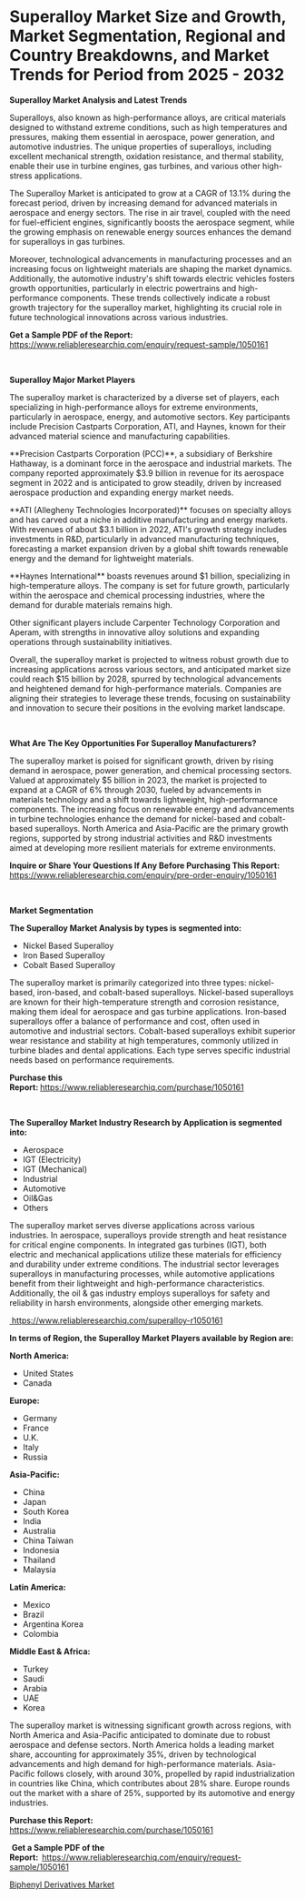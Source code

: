 <p><h1>Superalloy Market Size and Growth, Market Segmentation, Regional and Country Breakdowns, and Market Trends for Period from 2025 -  2032</h1></p><p><strong>Superalloy Market Analysis and Latest Trends</strong></p>
<p><p>Superalloys, also known as high-performance alloys, are critical materials designed to withstand extreme conditions, such as high temperatures and pressures, making them essential in aerospace, power generation, and automotive industries. The unique properties of superalloys, including excellent mechanical strength, oxidation resistance, and thermal stability, enable their use in turbine engines, gas turbines, and various other high-stress applications.</p><p>The Superalloy Market is anticipated to grow at a CAGR of 13.1% during the forecast period, driven by increasing demand for advanced materials in aerospace and energy sectors. The rise in air travel, coupled with the need for fuel-efficient engines, significantly boosts the aerospace segment, while the growing emphasis on renewable energy sources enhances the demand for superalloys in gas turbines.</p><p>Moreover, technological advancements in manufacturing processes and an increasing focus on lightweight materials are shaping the market dynamics. Additionally, the automotive industry's shift towards electric vehicles fosters growth opportunities, particularly in electric powertrains and high-performance components. These trends collectively indicate a robust growth trajectory for the superalloy market, highlighting its crucial role in future technological innovations across various industries.</p></p>
<p><strong>Get a Sample PDF of the Report:&nbsp;</strong> <a href="https://www.reliableresearchiq.com/enquiry/request-sample/1050161?utm_campaign=3513&utm_medium=2&utm_source=Github&utm_content=ia&utm_term=01042025&utm_id=superalloy">https://www.reliableresearchiq.com/enquiry/request-sample/1050161</a></p>
<p>&nbsp;</p>
<p><strong>Superalloy Major Market Players</strong></p>
<p><p>The superalloy market is characterized by a diverse set of players, each specializing in high-performance alloys for extreme environments, particularly in aerospace, energy, and automotive sectors. Key participants include Precision Castparts Corporation, ATI, and Haynes, known for their advanced material science and manufacturing capabilities.</p><p>**Precision Castparts Corporation (PCC)**, a subsidiary of Berkshire Hathaway, is a dominant force in the aerospace and industrial markets. The company reported approximately $3.9 billion in revenue for its aerospace segment in 2022 and is anticipated to grow steadily, driven by increased aerospace production and expanding energy market needs.</p><p>**ATI (Allegheny Technologies Incorporated)** focuses on specialty alloys and has carved out a niche in additive manufacturing and energy markets. With revenues of about $3.1 billion in 2022, ATI's growth strategy includes investments in R&D, particularly in advanced manufacturing techniques, forecasting a market expansion driven by a global shift towards renewable energy and the demand for lightweight materials.</p><p>**Haynes International** boasts revenues around $1 billion, specializing in high-temperature alloys. The company is set for future growth, particularly within the aerospace and chemical processing industries, where the demand for durable materials remains high.</p><p>Other significant players include Carpenter Technology Corporation and Aperam, with strengths in innovative alloy solutions and expanding operations through sustainability initiatives. </p><p>Overall, the superalloy market is projected to witness robust growth due to increasing applications across various sectors, and anticipated market size could reach $15 billion by 2028, spurred by technological advancements and heightened demand for high-performance materials. Companies are aligning their strategies to leverage these trends, focusing on sustainability and innovation to secure their positions in the evolving market landscape.</p></p>
<p>&nbsp;</p>
<p><strong>What Are The Key Opportunities For Superalloy Manufacturers?</strong></p>
<p><p>The superalloy market is poised for significant growth, driven by rising demand in aerospace, power generation, and chemical processing sectors. Valued at approximately $5 billion in 2023, the market is projected to expand at a CAGR of 6% through 2030, fueled by advancements in materials technology and a shift towards lightweight, high-performance components. The increasing focus on renewable energy and advancements in turbine technologies enhance the demand for nickel-based and cobalt-based superalloys. North America and Asia-Pacific are the primary growth regions, supported by strong industrial activities and R&D investments aimed at developing more resilient materials for extreme environments.</p></p>
<p><strong>Inquire or Share Your Questions If Any Before Purchasing This Report:</strong> <a href="https://www.reliableresearchiq.com/enquiry/pre-order-enquiry/1050161?utm_campaign=3513&utm_medium=2&utm_source=Github&utm_content=ia&utm_term=01042025&utm_id=superalloy">https://www.reliableresearchiq.com/enquiry/pre-order-enquiry/1050161</a></p>
<p>&nbsp;</p>
<p><strong>Market Segmentation</strong></p>
<p><strong>The Superalloy Market Analysis by types is segmented into:</strong></p>
<p><ul><li>Nickel Based Superalloy</li><li>Iron Based Superalloy</li><li>Cobalt Based Superalloy</li></ul></p>
<p><p>The superalloy market is primarily categorized into three types: nickel-based, iron-based, and cobalt-based superalloys. Nickel-based superalloys are known for their high-temperature strength and corrosion resistance, making them ideal for aerospace and gas turbine applications. Iron-based superalloys offer a balance of performance and cost, often used in automotive and industrial sectors. Cobalt-based superalloys exhibit superior wear resistance and stability at high temperatures, commonly utilized in turbine blades and dental applications. Each type serves specific industrial needs based on performance requirements.</p></p>
<p><strong>Purchase this Report:&nbsp;</strong><a href="https://www.reliableresearchiq.com/purchase/1050161?utm_campaign=3513&utm_medium=2&utm_source=Github&utm_content=ia&utm_term=01042025&utm_id=superalloy">https://www.reliableresearchiq.com/purchase/1050161</a></p>
<p>&nbsp;</p>
<p><strong>The Superalloy Market Industry Research by Application is segmented into:</strong></p>
<p><ul><li>Aerospace</li><li>IGT (Electricity)</li><li>IGT (Mechanical)</li><li>Industrial</li><li>Automotive</li><li>Oil&Gas</li><li>Others</li></ul></p>
<p><p>The superalloy market serves diverse applications across various industries. In aerospace, superalloys provide strength and heat resistance for critical engine components. In integrated gas turbines (IGT), both electric and mechanical applications utilize these materials for efficiency and durability under extreme conditions. The industrial sector leverages superalloys in manufacturing processes, while automotive applications benefit from their lightweight and high-performance characteristics. Additionally, the oil & gas industry employs superalloys for safety and reliability in harsh environments, alongside other emerging markets.</p></p>
<p><a href="https://www.reliableresearchiq.com/superalloy-r1050161?utm_campaign=3513&utm_medium=2&utm_source=Github&utm_content=ia&utm_term=01042025&utm_id=superalloy">&nbsp;https://www.reliableresearchiq.com/superalloy-r1050161</a></p>
<p><strong>In terms of Region, the Superalloy Market Players available by Region are:</strong></p>
<p>
    <p> <strong> North America: </strong>
        <ul>
            <li>United States</li>
            <li>Canada</li>
        </ul>
        </p> 
    <p> <strong> Europe: </strong>
        <ul>
            <li>Germany</li>
            <li>France</li>
            <li>U.K.</li>
            <li>Italy</li>
            <li>Russia</li>
        </ul>
        </p> 
    <p> <strong> Asia-Pacific: </strong>
        <ul>
            <li>China</li>
            <li>Japan</li>
            <li>South Korea</li>
            <li>India</li>
            <li>Australia</li>
            <li>China Taiwan</li>
            <li>Indonesia</li>
            <li>Thailand</li>
            <li>Malaysia</li>
        </ul>
        </p> 
    <p> <strong> Latin America: </strong>
        <ul>
            <li>Mexico</li>
            <li>Brazil</li>
            <li>Argentina Korea</li>
            <li>Colombia</li>
        </ul>
        </p> 
    <p> <strong> Middle East & Africa: </strong>
        <ul>
            <li>Turkey</li>
            <li>Saudi</li>
            <li>Arabia</li>
            <li>UAE</li>
            <li>Korea</li>
        </ul>
    </p>
    </p>
<p><p>The superalloy market is witnessing significant growth across regions, with North America and Asia-Pacific anticipated to dominate due to robust aerospace and defense sectors. North America holds a leading market share, accounting for approximately 35%, driven by technological advancements and high demand for high-performance materials. Asia-Pacific follows closely, with around 30%, propelled by rapid industrialization in countries like China, which contributes about 28% share. Europe rounds out the market with a share of 25%, supported by its automotive and energy industries.</p></p>
<p><strong>Purchase this Report: </strong><a href="https://www.reliableresearchiq.com/purchase/1050161?utm_campaign=3513&utm_medium=2&utm_source=Github&utm_content=ia&utm_term=01042025&utm_id=superalloy">https://www.reliableresearchiq.com/purchase/1050161</a></p>
<p>&nbsp;<strong>Get a Sample PDF of the Report:&nbsp;&nbsp;</strong><a href="https://www.reliableresearchiq.com/enquiry/request-sample/1050161?utm_campaign=3513&utm_medium=2&utm_source=Github&utm_content=ia&utm_term=01042025&utm_id=superalloy">https://www.reliableresearchiq.com/enquiry/request-sample/1050161</a></p>
<p><strong></strong></p>
<p><p><a href="https://github.com/shamstirroc7/Market-Research-Report-List-1/blob/main/biphenyl-derivatives-market.md?utm_campaign=3513&utm_medium=2&utm_source=Github&utm_content=ia&utm_term=01042025&utm_id=superalloy">Biphenyl Derivatives Market</a></p></p>